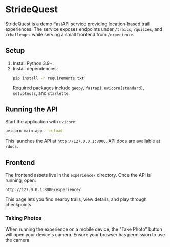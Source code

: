 # StrideQuest

StrideQuest is a demo FastAPI service providing location-based trail experiences. The service exposes endpoints under `/trails`, `/quizzes`, and `/challenges` while serving a small frontend from `/experience`.

## Setup

1. Install Python 3.9+.
2. Install dependencies:
   ```bash
   pip install -r requirements.txt
   ```
   Required packages include `geopy`, `fastapi`, `uvicorn[standard]`, `setuptools`, and `starlette`.

## Running the API

Start the application with `uvicorn`:
```bash
uvicorn main:app --reload
```
This launches the API at `http://127.0.0.1:8000`. API docs are available at `/docs`.

## Frontend

The frontend assets live in the `experience/` directory. Once the API is running, open:
```
http://127.0.0.1:8000/experience/
```
This page lets you find nearby trails, view details, and play through checkpoints.

### Taking Photos

When running the experience on a mobile device, the "Take Photo" button will
open your device's camera. Ensure your browser has permission to use the camera.

